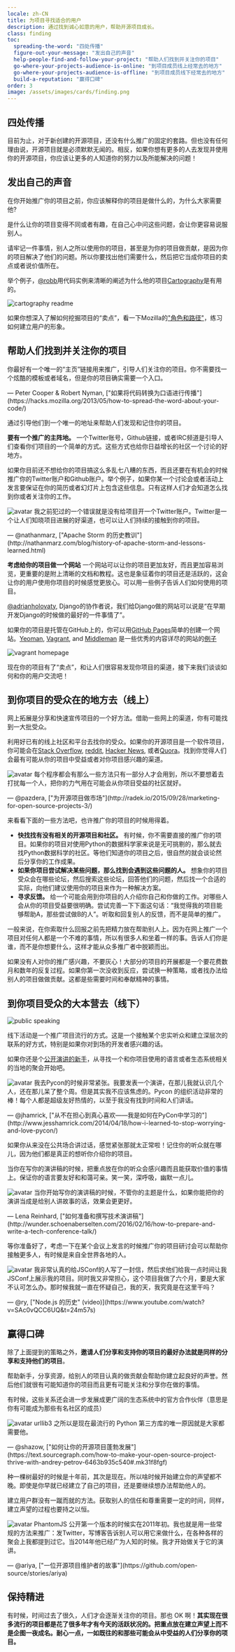 ```yaml
---
locale: zh-CN
title: 为项目寻找适合的用户
description: 通过找到诚心如意的用户，帮助开源项目成长。
class: finding
toc:
  spreading-the-word: "四处传播"
  figure-out-your-message: "发出自己的声音"
  help-people-find-and-follow-your-project: "帮助人们找到并关注你的项目"
  go-where-your-projects-audience-is-online: "到项目成员线上经常去的地方"
  go-where-your-projects-audience-is-offline: "到项目成员线下经常去的地方"
  build-a-reputation: "赢得口碑"
order: 3
image: /assets/images/cards/finding.png
---
```


## 四处传播

目前为止，对于新创建的开源项目，还没有什么推广的固定的套路。但也没有任何理由说，开源项目就是必须默默无闻的。相反，如果你想有更多的人去发现并使用你的开源项目，你应该让更多的人知道你的努力以及所能解决的问题！

## 发出自己的声音

在你开始推广你的项目之前，你应该解释你的项目是做什么的，为什么大家需要他?

是什么让你的项目变得不同或者有趣，在自己心中问这些问题，会让你更容易说服别人。

请牢记一件事情，别人之所以使用你的项目，甚至是为你的项目做贡献，是因为你的项目解决了他们的问题。所以你要找出他们需要什么，然后把它当成你项目的卖点或者说价值所在。

举个例子，[@robb](https://github.com/robb)用代码实例来清晰的阐述为什么他的项目[Cartography](https://github.com/robb/Cartography)是有用的。

![cartography readme](https://opensource.guide/assets/images/finding-users/cartography.jpg)

如果你想深入了解如何挖掘项目的“卖点”，看一下Mozilla的["角色和路径"](http://mozillascience.github.io/working-open-workshop/personas_pathways/)，练习如何建立用户的形象。

## 帮助人们找到并关注你的项目

<aside markdown="1" class="pquote">
  你最好有一个唯一的“主页”链接用来推广，引导人们关注你的项目。你不需要找一个炫酷的模板或者域名，但是你的项目确实需要一个入口。
  <p markdown="1" class="pquote-credit">
— Peter Cooper & Robert Nyman, ["如果将代码转换为口语进行传播"](https://hacks.mozilla.org/2013/05/how-to-spread-the-word-about-your-code/)
  </p>
</aside>

通过引导他们到一个唯一的地址来帮助人们发现和记住你的项目。

**要有一个推广的主阵地。** 一个Twitter账号，Github链接，或者IRC频道是引导人们查看你们项目的一个简单的方式。这些方式也给你日益增长的社区一个讨论的好地方。

如果你目前还不想给你的项目搞这么多乱七八糟的东西，而且还要在有机会的时候推广你的Twitter账户和Github账户。举个例子，如果你某一个讨论会或者活动上发言要保证在你的简历或者幻灯片上包含这些信息。只有这样人们才会知道怎么找到你或者关注你的工作。

<aside markdown="1" class="pquote">
  <img src="https://avatars2.githubusercontent.com/u/131416?v=3&s=400" class="pquote-avatar" alt="avatar">
  我之前犯过的一个错误就是没有给项目开一个Twitter账户。Twitter是一个让人们知晓项目进展的好渠道，也可以让人们持续的接触到你的项目。
  <p markdown="1" class="pquote-credit">
— @nathanmarz, ["Apache Storm 的历史教训"](http://nathanmarz.com/blog/history-of-apache-storm-and-lessons-learned.html)
  </p>
</aside>

**考虑给你的项目做一个网站** 一个网站可以让你的项目更加友好，而且更加容易浏览，更重要的是附上清晰的文档和教程。这也是象征着你的项目还是活跃的，这会让你的用户使用你项目的时候感觉更放心。可以用一些例子告诉人们如何使用的项目。

[@adrianholovaty](https://news.ycombinator.com/item?id=7531689), Django的协作者说，我们给Django做的网站可以说是“在早期开发Django的时候做的最好的一件事情了”。

如果你的项目是托管在GitHub上的，你可以用[GitHub Pages](https://pages.github.com/)简单的创建一个网站。[Yeoman](http://yeoman.io/), [Vagrant](https://www.vagrantup.com/), and [Middleman](https://middlemanapp.com/) 是一些优秀的内容详尽的网站的[例子](https://github.com/showcases/github-pages-examples)

![vagrant homepage](https://opensource.guide/assets/images/finding-users/vagrant_homepage.png)

现在你的项目有了“卖点”，和让人们很容易发现你项目的渠道，接下来我们谈谈如何和你的用户交流吧！

## 到你项目的受众在的地方去（线上）

网上拓展是分享和快速宣传项目的一个好方法。借助一些网上的渠道，你有可能找到一大批受众。

利用好已有的线上社区和平台去找你的受众。如果你的开源项目是一个软件项目，你可能会在[Stack Overflow](http://stackoverflow.com/), [reddit](http://www.reddit.com), [Hacker News](https://news.ycombinator.com/), 或者[Quora](https://www.quora.com/)。找到你觉得人们会最有可能从你的项目中受益或者对你项目感兴趣的渠道。


<aside markdown="1" class="pquote">
  <img src="https://avatars1.githubusercontent.com/u/169328?v=3&s=400" class="pquote-avatar" alt="avatar">
  每个程序都会有那么一些方法只有一部分人才会用到，所以不要想着去打扰每一个人，把你的力气用在可能会从你项目受益的社区就好。
  <p markdown="1" class="pquote-credit">
— @pazdera, ["为开源项目做市场"](http://radek.io/2015/09/28/marketing-for-open-source-projects-3/)
  </p>
</aside>

来看看下面的一些方法吧，也许推广你的项目的时候用得着。

+ **快找找有没有相关的开源项目和社区。** 有时候，你不需要直接的推广你的项目。如果你的项目对使用Python的数据科学家来说是无可挑剔的，那么就去找Python数据科学的社区。等他们知道你的项目之后，很自然的就会谈论然后分享你的工作成果。
+ **如果你项目尝试解决某些问题，那么找到会遇到这些问题的人。** 想象你的项目受众会在哪些论坛，然后搜索这些论坛，回答他们的问题，然后找一个合适的实际，向他们建议使用你的项目来作为一种解决方案。
+ **寻求反馈。** 给一个可能会用到你项目的人介绍你自己和你做的工作。对哪些人会从你的项目受益要很明确。尝试完善一下下面这句话：“我觉得我的项目能够帮助A，那些尝试做B的人”。听取和回复别人的反馈，而不是简单的推广。

一般来说，在你索取什么回报之前先把精力放在帮助别人上。因为在网上推广一个项目对任何人都是一个不难的事情，所以有很多人和坐着一样的事。告诉人们你是谁，而不是你想要什么，这样才能从众多推广者中脱颖而出。

如果没有人对你的推广感兴趣，不要灰心！大部分的项目的开展都是一个要花费数月和数年的反复过程。如果你第一次没收到反应，尝试换一种策略，或者找办法给别人的项目做做贡献。这都是些需要时间和奉献精神的事情。


## 到你项目受众的大本营去（线下）


![public speaking](https://opensource.guide/assets/images/finding-users/public_speaking.jpg)

线下活动是一个推广项目流行的方式。这是一个接触某个忠实听众和建立深层次的联系的好方式，特别是如果你对到场的开发者感兴趣的话。

如果你还是个[公开演讲的新手](http://speaking.io/)，从寻找一个和你项目使用的语言或者生态系统相关的当地的聚会开始吧。

<aside markdown="1" class="pquote">
  <img src="https://avatars0.githubusercontent.com/u/83444?v=3&s=460" class="pquote-avatar" alt="avatar">
  我去Pycon的时候非常紧张。我要发表一个演讲，在那儿我就认识几个人，还在那儿呆了整个周。但是其实我不应该焦虑的。Pycon 的组织活动非常的棒！每个人都是超级友好热情的，以至于我没有找到时间和人们讲话。
  <p markdown="1" class="pquote-credit">
— @jhamrick, ["从不在担心到真心喜欢——我是如何在PyCon中学习的"](http://www.jesshamrick.com/2014/04/18/how-i-learned-to-stop-worrying-and-love-pycon/)
  </p>
</aside>

如果你从来没在公共场合讲过话，感觉紧张那就太正常啦！记住你的听众就在哪儿，因为他们都是真正的想听你介绍你的项目。

当你在写你的演讲稿的时候，把重点放在你的听众会感兴趣而且能获取价值的事情上。保证你的语言要友好和和蔼可亲。笑一笑，深呼吸，幽默一点儿。

<aside markdown="1" class="pquote">
  <img src="https://opensource.guide/assets/images/finding-users/lena.jpg" class="pquote-avatar" alt="avatar">
  当你开始写你的演讲稿的时候，不管你的主题是什么，如果你能把你的演讲当成是给别人讲故事的话，效果会更更好。
  <p markdown="1" class="pquote-credit">
— Lena Reinhard, ["如何准备和撰写技术演讲稿"](http://wunder.schoenaberselten.com/2016/02/16/how-to-prepare-and-write-a-tech-conference-talk/)
  </p>
</aside>

等你准备好了，考虑一下在某个会议上发言的时候推广你的项目研讨会可以帮助你接触更多人，有时候是来自全世界各地的人。

<aside markdown="1" class="pquote">
  <img src="https://avatars2.githubusercontent.com/u/80?v=3&s=460" class="pquote-avatar" alt="avatar">
  我非常认真的给JSConf的人写了一封信，然后求他们给我一点时间让我JSConf上展示我的项目。同时我又非常担心，这个项目我做了六个月，要是大家不认可怎么办。那时候我就一直在怀疑自己，我的天，我究竟是在这里干吗？
  <p markdown="1" class="pquote-credit">
— @ry, ["Node.js 的历史" (video)](https://www.youtube.com/watch?v=SAc0vQCC6UQ&t=24m57s)
  </p>
</aside>

## 赢得口碑

除了上面提到的策略之外，**邀请人们分享和支持你的项目的最好办法就是同样的分享和支持他们的项目**。

帮助新手，分享资源，给别人的项目认真的做贡献会帮助你建立起良好的声誉。然后他们就很有可能知道你的项目而且更有可能关注和分享你在做的事情。

有时候，这些关系还会进一步发展成更广阔的生态系统中的官方合作伙伴（意思是你有可能成为那些有名社区的成员）

<aside markdown="1" class="pquote">
  <img src="https://avatars2.githubusercontent.com/u/6292?v=3&s=400" class="pquote-avatar" alt="avatar">
  urllib3 之所以是现在最流行的 Python 第三方库的唯一原因就是大家都需要他。
  <p markdown="1" class="pquote-credit">
— @shazow, ["如何让你的开源项目蓬勃发展"](https://text.sourcegraph.com/how-to-make-your-open-source-project-thrive-with-andrey-petrov-6463b935c540#.mk31f8fgf)
  </p>
</aside>

种一棵树最好的时候是十年前，其次是现在。所以啥时候开始建立你的声望都不晚。即使是你早就已经建立了自己的项目，还是要继续想办法帮助他人的。

建立用户群没有一蹴而就的方法。获取别人的信任和尊重需要一定的时间，同样，建立声望的过程也要持之以恒。

<aside markdown="1" class="pquote">
  <img src="https://avatars1.githubusercontent.com/u/7288?v=3&s=460" class="pquote-avatar" alt="avatar">
  PhantomJS 公开第一个版本的时候实在2011年初。我也就是用一些常规的方法来推广：发Twitter，写博客告诉别人可以用它来做什么，在各种各样的聚会上我都提到过它。当2014年他已经广为人知的时候。我才开始做关于它的演讲。
  <p markdown="1" class="pquote-credit">
— @ariya, ["一位开源项目维护者的故事"](https://github.com/open-source/stories/ariya)
  </p>
</aside>

## 保持精进

有时候，时间过去了很久，人们才会逐渐关注你的项目。那也 OK 啊！**其实现在很多流行的项目都是花了很多年才有今天的活跃状况的。把重点放在建立声望上而不是企图一夜成名。耐心一点，一如既往的和那些可能会从中受益的人们分享你的项目。**
